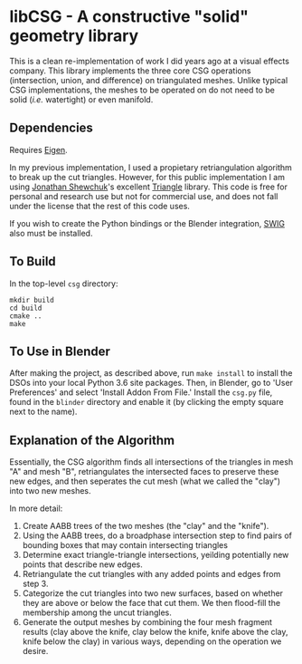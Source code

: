 # libCSG - A constructive "solid" geometry library #

This is a clean re-implementation of work I did years ago at a visual effects company.  This library implements the three core CSG operations (intersection, union, and difference) on triangulated meshes.  Unlike typical CSG implementations, the meshes to
be operated on do not need to be solid (*i.e.* watertight) or even manifold.

## Dependencies ##
Requires [Eigen](http://eigen.tuxfamily.org/index.php?title=Main_Page#Download). 

In my previous implementation, I used a propietary retriangulation algorithm to break up
the cut triangles. However, for this public implementation I am using
[Jonathan Shewchuk](https://people.eecs.berkeley.edu/~jrs/)'s excellent
[Triangle](http://www.cs.cmu.edu/~quake/triangle.html) library. This code is free for
personal and research use but not for commercial use, and does not fall under the
license that the rest of this code uses.

If you wish to create the Python bindings or the Blender integration,
[SWIG](http://www.swig.org/) also must be installed.

## To Build ##
In the top-level ```csg``` directory:
```
mkdir build
cd build
cmake ..
make
```
## To Use in Blender ##
After making the project, as described above, run ```make install``` to install the DSOs into your local Python 3.6 site packages. Then, in Blender, go to 'User Preferences' and select 'Install Addon From File.'  Install the ```csg.py``` file, found in the ```blinder``` directory and enable it (by clicking the empty square next to the name).

## Explanation of the Algorithm ##
Essentially, the CSG algorithm finds all intersections of the triangles in mesh "A" and
mesh "B", retriangulates the intersected faces to preserve these new edges, and then
seperates the cut mesh (what we called the "clay") into two new meshes.

In more detail:
1. Create AABB trees of the two meshes (the "clay" and the "knife").
2. Using the AABB trees, do a broadphase intersection step to find pairs of
bounding boxes that may contain intersecting triangles
3. Determine exact triangle-triangle intersections, yeilding potentially new
points that describe new edges.
4. Retriangulate the cut triangles with any added points and edges from step 3.
5. Categorize the cut triangles into two new surfaces, based on whether they
are above or below the face that cut them. We then flood-fill the membership among
the uncut triangles.
6. Generate the output meshes by combining the four mesh fragment results (clay above the knife, clay below the knife, knife above the clay, knife below the clay) in
various ways, depending on the operation we desire.
